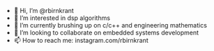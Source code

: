 - 👋 Hi, I’m @rbirnkrant
- 👀 I’m interested in dsp algorithms
- 🌱 I’m currently brushing up on c/c++ and engineering mathematics
- 💞️ I’m looking to collaborate on embedded systems development
- 📫 How to reach me: instagram.com/rbirnkrant

<!---
rbirnkrant/rbirnkrant is a ✨ special ✨ repository because its `README.md` (this file) appears on your GitHub profile.
You can click the Preview link to take a look at your changes.
--->
